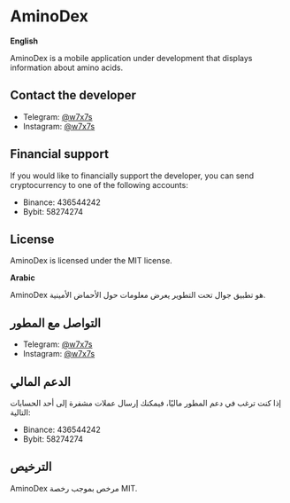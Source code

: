 # AminoDex

**English**

AminoDex is a mobile application under development that displays information about amino acids.

## Contact the developer

* Telegram: [@w7x7s](https://t.me/w7x7s)
* Instagram: [@w7x7s](https://www.instagram.com/w7x7s)

## Financial support

If you would like to financially support the developer, you can send cryptocurrency to one of the following accounts:

* Binance: 436544242
* Bybit: 58274274

## License

AminoDex is licensed under the MIT license.

**Arabic**

AminoDex هو تطبيق جوال تحت التطوير يعرض معلومات حول الأحماض الأمينية.

## التواصل مع المطور

* Telegram: [@w7x7s](https://t.me/w7x7s)
* Instagram: [@w7x7s](https://www.instagram.com/w7x7s)

## الدعم المالي

إذا كنت ترغب في دعم المطور ماليًا، فيمكنك إرسال عملات مشفرة إلى أحد الحسابات التالية:

* Binance: 436544242
* Bybit: 58274274

## الترخيص

AminoDex مرخص بموجب رخصة MIT.
